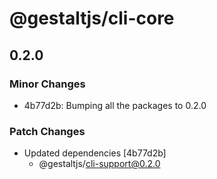 # @gestaltjs/cli-core

## 0.2.0
### Minor Changes

- 4b77d2b: Bumping all the packages to 0.2.0

### Patch Changes

- Updated dependencies [4b77d2b]
  - @gestaltjs/cli-support@0.2.0
